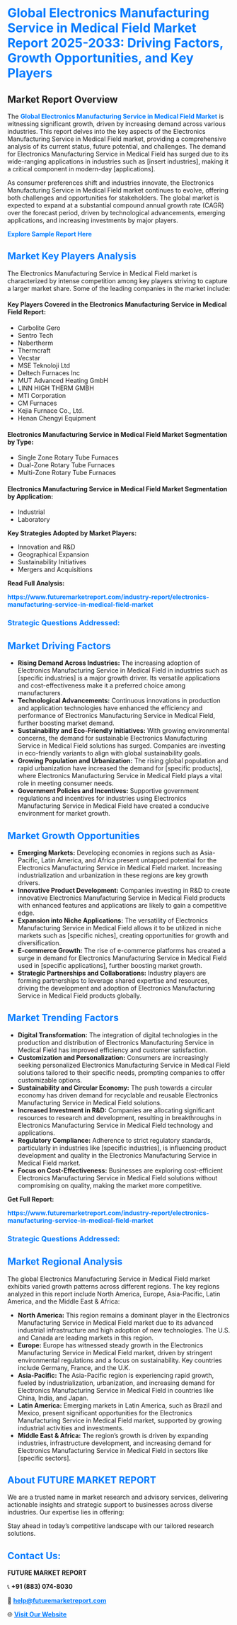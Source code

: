 <h1 style="color: #007BFF;">Global Electronics Manufacturing Service in Medical Field Market Report 2025-2033: Driving Factors, Growth Opportunities, and Key Players</h1>

<section id="overview">
<h2>Market Report Overview</h2>
<p>The <a href="https://www.futuremarketreport.com/industry-report/electronics-manufacturing-service-in-medical-field-market" style="color: #007BFF; text-decoration: none;"><strong>Global Electronics Manufacturing Service in Medical Field Market</strong></a> is witnessing significant growth, driven by increasing demand across various industries. This report delves into the key aspects of the Electronics Manufacturing Service in Medical Field market, providing a comprehensive analysis of its current status, future potential, and challenges. The demand for Electronics Manufacturing Service in Medical Field has surged due to its wide-ranging applications in industries such as [insert industries], making it a critical component in modern-day [applications].</p>
<p>As consumer preferences shift and industries innovate, the Electronics Manufacturing Service in Medical Field market continues to evolve, offering both challenges and opportunities for stakeholders. The global market is expected to expand at a substantial compound annual growth rate (CAGR) over the forecast period, driven by technological advancements, emerging applications, and increasing investments by major players.</p>
</section>

<section id="overview">
<p><a href="https://www.futuremarketreport.com/request-sample/reportId=35033" style="color: #007BFF; text-decoration: none;"><strong>Explore Sample Report Here</strong></a></p>
</section>

<section id="key-players">
<h2 style="color: #007BFF;">Market Key Players Analysis</h2>
<p>The Electronics Manufacturing Service in Medical Field market is characterized by intense competition among key players striving to capture a larger market share. Some of the leading companies in the market include:</p>
<h4>Key Players Covered in the Electronics Manufacturing Service in Medical Field Report:</h4>
<ul><li>Carbolite Gero</li><li>Sentro Tech</li><li>Nabertherm</li><li>Thermcraft</li><li>Vecstar</li><li>MSE Teknoloji Ltd</li><li>Deltech Furnaces Inc</li><li>MUT Advanced Heating GmbH</li><li>LINN HIGH THERM GMBH</li><li>MTI Corporation</li><li>CM Furnaces</li><li>Kejia Furnace Co., Ltd.</li><li>Henan Chengyi Equipment</li></ul>
<h4>Electronics Manufacturing Service in Medical Field Market Segmentation by Type:</h4>
<ul><li>Single Zone Rotary Tube Furnaces</li><li>Dual-Zone Rotary Tube Furnaces</li><li>Multi-Zone Rotary Tube Furnaces</li></ul>

<h4>Electronics Manufacturing Service in Medical Field Market Segmentation by Application:</h4>
<ul><li>Industrial</li><li>Laboratory</li></ul>
<p><strong>Key Strategies Adopted by Market Players:</strong></p>
<ul>
<li>Innovation and R&D</li>
<li>Geographical Expansion</li>
<li>Sustainability Initiatives</li>
<li>Mergers and Acquisitions</li>
</ul>
</section>

<section>
<p><strong>Read Full Analysis: </strong></p><a href="https://www.futuremarketreport.com/industry-report/electronics-manufacturing-service-in-medical-field-market" style="color: #007BFF; text-decoration: none;"><strong>https://www.futuremarketreport.com/industry-report/electronics-manufacturing-service-in-medical-field-market</strong></a>
<h3 style="color: #007BFF;">Strategic Questions Addressed:</h3>
</section>

<section id="driving-factors">
<h2 style="color: #007BFF;">Market Driving Factors</h2>
<ul>
<li><strong>Rising Demand Across Industries:</strong> The increasing adoption of Electronics Manufacturing Service in Medical Field in industries such as [specific industries] is a major growth driver. Its versatile applications and cost-effectiveness make it a preferred choice among manufacturers.</li>
<li><strong>Technological Advancements:</strong> Continuous innovations in production and application technologies have enhanced the efficiency and performance of Electronics Manufacturing Service in Medical Field, further boosting market demand.</li>
<li><strong>Sustainability and Eco-Friendly Initiatives:</strong> With growing environmental concerns, the demand for sustainable Electronics Manufacturing Service in Medical Field solutions has surged. Companies are investing in eco-friendly variants to align with global sustainability goals.</li>
<li><strong>Growing Population and Urbanization:</strong> The rising global population and rapid urbanization have increased the demand for [specific products], where Electronics Manufacturing Service in Medical Field plays a vital role in meeting consumer needs.</li>
<li><strong>Government Policies and Incentives:</strong> Supportive government regulations and incentives for industries using Electronics Manufacturing Service in Medical Field have created a conducive environment for market growth.</li>
</ul>
</section>

<section id="growth-opportunities">
<h2 style="color: #007BFF;">Market Growth Opportunities</h2>
<ul>
<li><strong>Emerging Markets:</strong> Developing economies in regions such as Asia-Pacific, Latin America, and Africa present untapped potential for the Electronics Manufacturing Service in Medical Field market. Increasing industrialization and urbanization in these regions are key growth drivers.</li>
<li><strong>Innovative Product Development:</strong> Companies investing in R&D to create innovative Electronics Manufacturing Service in Medical Field products with enhanced features and applications are likely to gain a competitive edge.</li>
<li><strong>Expansion into Niche Applications:</strong> The versatility of Electronics Manufacturing Service in Medical Field allows it to be utilized in niche markets such as [specific niches], creating opportunities for growth and diversification.</li>
<li><strong>E-commerce Growth:</strong> The rise of e-commerce platforms has created a surge in demand for Electronics Manufacturing Service in Medical Field used in [specific applications], further boosting market growth.</li>
<li><strong>Strategic Partnerships and Collaborations:</strong> Industry players are forming partnerships to leverage shared expertise and resources, driving the development and adoption of Electronics Manufacturing Service in Medical Field products globally.</li>
</ul>
</section>

<section id="trending-factors">
<h2 style="color: #007BFF;">Market Trending Factors</h2>
<ul>
<li><strong>Digital Transformation:</strong> The integration of digital technologies in the production and distribution of Electronics Manufacturing Service in Medical Field has improved efficiency and customer satisfaction.</li>
<li><strong>Customization and Personalization:</strong> Consumers are increasingly seeking personalized Electronics Manufacturing Service in Medical Field solutions tailored to their specific needs, prompting companies to offer customizable options.</li>
<li><strong>Sustainability and Circular Economy:</strong> The push towards a circular economy has driven demand for recyclable and reusable Electronics Manufacturing Service in Medical Field solutions.</li>
<li><strong>Increased Investment in R&D:</strong> Companies are allocating significant resources to research and development, resulting in breakthroughs in Electronics Manufacturing Service in Medical Field technology and applications.</li>
<li><strong>Regulatory Compliance:</strong> Adherence to strict regulatory standards, particularly in industries like [specific industries], is influencing product development and quality in the Electronics Manufacturing Service in Medical Field market.</li>
<li><strong>Focus on Cost-Effectiveness:</strong> Businesses are exploring cost-efficient Electronics Manufacturing Service in Medical Field solutions without compromising on quality, making the market more competitive.</li>
</ul>
</section>

<section>
<p><strong>Get Full Report: </strong></p><a href="https://www.futuremarketreport.com/industry-report/electronics-manufacturing-service-in-medical-field-market" style="color: #007BFF; text-decoration: none;"><strong>https://www.futuremarketreport.com/industry-report/electronics-manufacturing-service-in-medical-field-market</strong></a>
<h3 style="color: #007BFF;">Strategic Questions Addressed:</h3>
</section>


<section id="regional-analysis">
<h2 style="color: #007BFF;">Market Regional Analysis</h2>
<p>The global Electronics Manufacturing Service in Medical Field market exhibits varied growth patterns across different regions. The key regions analyzed in this report include North America, Europe, Asia-Pacific, Latin America, and the Middle East & Africa:</p>
<ul>
<li><strong>North America:</strong> This region remains a dominant player in the Electronics Manufacturing Service in Medical Field market due to its advanced industrial infrastructure and high adoption of new technologies. The U.S. and Canada are leading markets in this region.</li>
<li><strong>Europe:</strong> Europe has witnessed steady growth in the Electronics Manufacturing Service in Medical Field market, driven by stringent environmental regulations and a focus on sustainability. Key countries include Germany, France, and the U.K.</li>
<li><strong>Asia-Pacific:</strong> The Asia-Pacific region is experiencing rapid growth, fueled by industrialization, urbanization, and increasing demand for Electronics Manufacturing Service in Medical Field in countries like China, India, and Japan.</li>
<li><strong>Latin America:</strong> Emerging markets in Latin America, such as Brazil and Mexico, present significant opportunities for the Electronics Manufacturing Service in Medical Field market, supported by growing industrial activities and investments.</li>
<li><strong>Middle East & Africa:</strong> The region’s growth is driven by expanding industries, infrastructure development, and increasing demand for Electronics Manufacturing Service in Medical Field in sectors like [specific sectors].</li>
</ul>
</section>

<footer>
<h2 style="color: #007BFF;">About FUTURE MARKET REPORT</h2>
<p>We are a trusted name in market research and advisory services, delivering actionable insights and strategic support to businesses across diverse industries. Our expertise lies in offering:</p>

<p>Stay ahead in today’s competitive landscape with our tailored research solutions.</p>

<h2 style="color: #007BFF;">Contact Us:</h2>
<p><strong>FUTURE MARKET REPORT</strong></p>
<p>📞 <strong>+91 (883) 074-8030</strong></p>
<p>📧 <strong><a href="mailto:help@futuremarketreport.com" style="color: #007BFF;">help@futuremarketreport.com</a></strong></p>
<p>🌐 <strong><a href="https://www.futuremarketreport.com/" style="color: #007BFF;">Visit Our Website</a></strong></p>
</footer>